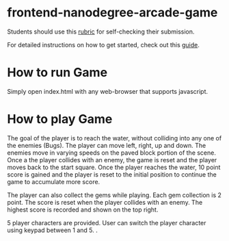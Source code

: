 frontend-nanodegree-arcade-game
===============================

Students should use this [rubric](https://www.udacity.com/course/viewer/#!/c-nd001/l-2696458597/m-2687128535) for self-checking their submission.

For detailed instructions on how to get started, check out this [guide](https://docs.google.com/document/d/1v01aScPjSWCCWQLIpFqvg3-vXLH2e8_SZQKC8jNO0Dc/pub?embedded=true).

# How to run Game
Simply open index.html with any web-browser that supports javascript.

# How to play Game
The goal of the player is to reach the water, without colliding into any one of the enemies (Bugs). The player can move left, right, up and down. The enemies move in varying speeds on the paved block portion of the scene. Once a the player collides with an enemy, the game is reset and the player moves back to the start square. Once the player reaches the water, 10 point score is gained and the player is reset to the initial position to continue the game to accumulate more score.

The player can also collect the gems while playing. Each gem collection is 2 point. The score is reset when the player collides with an enemy. The highest score is recorded and shown on the top right.

5 player characters are provided. User can switch the player character using keypad between 1 and 5.
.
